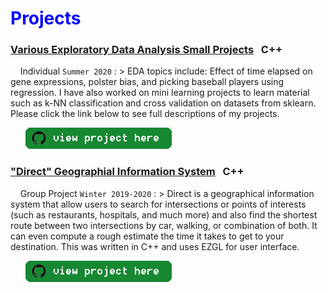 # <span style="color:blue">Projects</span>


### <a href="https://github.com/ronwho/Direct-GIS" target="_blank">Various Exploratory Data Analysis Small Projects</a> &nbsp; C++

&nbsp; &nbsp; Individual `Summer 2020`
: > EDA topics include: Effect of time elapsed on gene expressions, polster bias, and picking baseball players using regression. I have also worked on mini learning projects to learn material such as k-NN classification and cross validation on datasets from sklearn. Please click the link below to see full descriptions of my projects.

&nbsp; &nbsp; &nbsp; <a href="https://github.com/ronwho/Data-Science" target="_blank"><img src="button-github.png" /></a>

### <a href="https://github.com/ronwho/Direct-GIS" target="_blank">"Direct" Geographial Information System</a> &nbsp; C++

&nbsp; &nbsp; Group Project `Winter 2019-2020`
: > Direct is a geographical information system that allow users to search for intersections or points of interests (such as restaurants, hospitals, and much more) and also find the shortest route between two intersections by car, walking, or combination of both. It can even compute a rough estimate the time it takes to get to your destination. This was written in C++ and uses EZGL for user interface.

&nbsp; &nbsp; &nbsp; <a href="https://github.com/ronwho/Direct-GIS" target="_blank"><img src="button-github.png" /></a>
